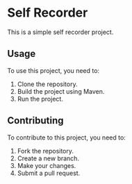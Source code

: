 # Self Recorder

This is a simple self recorder project.

## Usage

To use this project, you need to:

1.  Clone the repository.
2.  Build the project using Maven.
3.  Run the project.

## Contributing

To contribute to this project, you need to:

1.  Fork the repository.
2.  Create a new branch.
3.  Make your changes.
4.  Submit a pull request.
